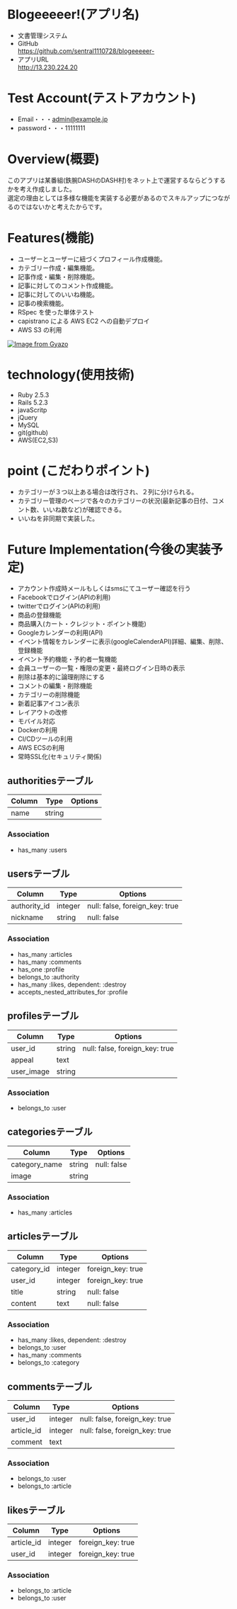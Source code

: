# Blogeeeeer!(アプリ名)
- 文書管理システム
- GitHub</br>
https://github.com/sentral1110728/blogeeeeer-
- アプリURL</br>
http://13.230.224.20

# Test Account(テストアカウント)
- Email・・・admin@example.jp
- password・・・11111111

# Overview(概要)
このアプリは某番組(鉄腕DASHのDASH村)をネット上で運営するならどうするかを考え作成しました。</br>
選定の理由としては多様な機能を実装する必要があるのでスキルアップにつながるのではないかと考えたからです。

# Features(機能)
- ユーザーとユーザーに紐づくプロフィール作成機能。
- カテゴリー作成・編集機能。
- 記事作成・編集・削除機能。
- 記事に対してのコメント作成機能。
- 記事に対してのいいね機能。
- 記事の検索機能。
- RSpec を使った単体テスト
- capistrano による AWS EC2 への自動デプロイ 
- AWS S3 の利用

[![Image from Gyazo](https://i.gyazo.com/dfe6eb977e0d2bc826ede247a1a6f7d2.jpg)](https://gyazo.com/dfe6eb977e0d2bc826ede247a1a6f7d2)

# technology(使用技術)
- Ruby 2.5.3
- Rails 5.2.3
- javaScritp
- jQuery
- MySQL
- git(github)
- AWS(EC2,S3)

# point (こだわりポイント)
- カテゴリーが３つ以上ある場合は改行され、２列に分けられる。
- カテゴリー管理のページで各々のカテゴリーの状況(最新記事の日付、コメント数、いいね数など)が確認できる。
- いいねを非同期で実装した。

# Future Implementation(今後の実装予定)
- アカウント作成時メールもしくはsmsにてユーザー確認を行う
- Facebookでログイン(APIの利用)
- twitterでログイン(APIの利用)
- 商品の登録機能
- 商品購入(カート・クレジット・ポイント機能)
- Googleカレンダーの利用(API)
- イベント情報をカレンダーに表示(googleCalenderAPI)詳細、編集、削除、登録機能
- イベント予約機能・予約者一覧機能
- 会員ユーザーの一覧・権限の変更・最終ログイン日時の表示
- 削除は基本的に論理削除にする
- コメントの編集・削除機能
- カテゴリーの削除機能
- 新着記事アイコン表示
- レイアウトの改修
- モバイル対応
- Dockerの利用
- CI/CDツールの利用
- AWS ECSの利用
- 常時SSL化(セキュリティ関係)

## authoritiesテーブル
|Column|Type|Options|
|------|----|-------|
|name|string||
### Association
- has_many :users

## usersテーブル
|Column|Type|Options|
|------|----|-------|
|authority_id|integer|null: false, foreign_key: true|
|nickname|string|null: false|
### Association
- has_many :articles
- has_many :comments
- has_one :profile
- belongs_to :authority
- has_many :likes, dependent: :destroy
- accepts_nested_attributes_for :profile

## profilesテーブル
|Column|Type|Options|
|------|----|-------|
|user_id|string|null: false, foreign_key: true|
|appeal|text||
|user_image|string||
### Association
- belongs_to :user

## categoriesテーブル
|Column|Type|Options|
|------|----|-------|
|category_name|string|null: false|
|image|string||
### Association
- has_many :articles

## articlesテーブル
|Column|Type|Options|
|------|----|-------|
|category_id|integer|foreign_key: true|
|user_id|integer|foreign_key: true|
|title|string|null: false|
|content|text|null: false|
### Association
- has_many :likes, dependent: :destroy
- belongs_to :user
- has_many :comments
- belongs_to :category

## commentsテーブル
|Column|Type|Options|
|------|----|-------|
|user_id|integer|null: false, foreign_key: true|
|article_id|integer|null: false, foreign_key: true|
|comment|text||
### Association
- belongs_to :user
- belongs_to :article

## likesテーブル
|Column|Type|Options|
|------|----|-------|
|article_id|integer|foreign_key: true|
|user_id|integer|foreign_key: true|
### Association
- belongs_to :article
- belongs_to :user
